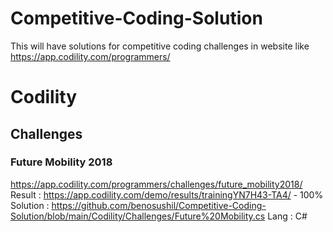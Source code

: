 # Competitive-Coding-Solution
This will have solutions for competitive coding challenges in website like https://app.codility.com/programmers/

# Codility
## Challenges
### Future Mobility 2018
https://app.codility.com/programmers/challenges/future_mobility2018/
Result : https://app.codility.com/demo/results/trainingYN7H43-TA4/ - 100%
Solution : https://github.com/benosushil/Competitive-Coding-Solution/blob/main/Codility/Challenges/Future%20Mobility.cs
Lang : C#
